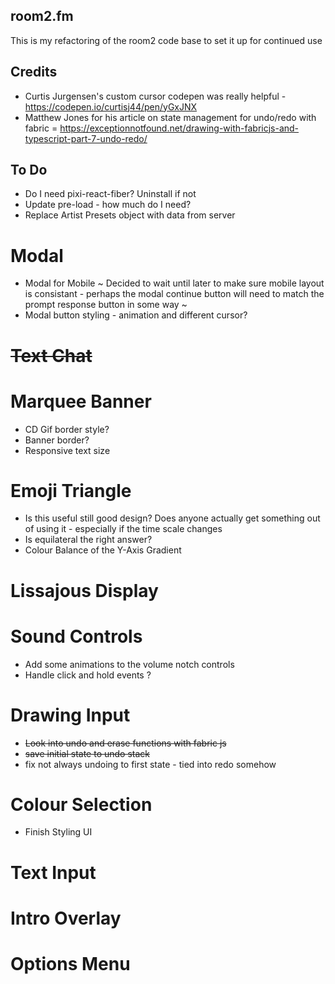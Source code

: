 ## room2.fm

This is my refactoring of the room2 code base to set it up for continued use

## Credits
 - Curtis Jurgensen's custom cursor codepen was really helpful - https://codepen.io/curtisj44/pen/yGxJNX
 - Matthew Jones for his article on state management for undo/redo with fabric = https://exceptionnotfound.net/drawing-with-fabricjs-and-typescript-part-7-undo-redo/

## To Do
- Do I need pixi-react-fiber? Uninstall if not
- Update pre-load - how much do I need?
- Replace Artist Presets object with data from server

# Modal
- Modal for Mobile ~ Decided to wait until later to make sure mobile layout is consistant - perhaps the modal continue button will need to match the prompt response button in some way ~
- Modal button styling - animation and different cursor?

# ~~Text Chat~~

# Marquee Banner
- CD Gif border style?
- Banner border?
- Responsive text size

# Emoji Triangle
- Is this useful still good design? Does anyone actually get something out of using it - especially if the time scale changes
- Is equilateral the right answer?
- Colour Balance of the Y-Axis Gradient

# Lissajous Display

# Sound Controls
- Add some animations to the volume notch controls
- Handle click and hold events ?

# Drawing Input
- ~~Look into undo and erase functions with fabric js~~
- ~~save initial state to undo stack~~
- fix not always undoing to first state - tied into redo somehow


# Colour Selection
- Finish Styling UI

# Text Input

# Intro Overlay

# Options Menu